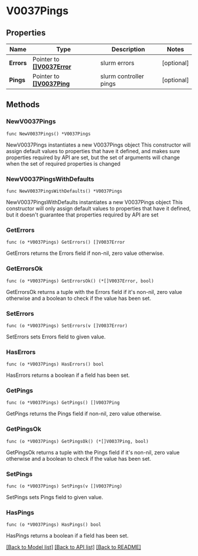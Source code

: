 # V0037Pings

## Properties

Name | Type | Description | Notes
------------ | ------------- | ------------- | -------------
**Errors** | Pointer to [**[]V0037Error**](V0037Error.md) | slurm errors | [optional] 
**Pings** | Pointer to [**[]V0037Ping**](V0037Ping.md) | slurm controller pings | [optional] 

## Methods

### NewV0037Pings

`func NewV0037Pings() *V0037Pings`

NewV0037Pings instantiates a new V0037Pings object
This constructor will assign default values to properties that have it defined,
and makes sure properties required by API are set, but the set of arguments
will change when the set of required properties is changed

### NewV0037PingsWithDefaults

`func NewV0037PingsWithDefaults() *V0037Pings`

NewV0037PingsWithDefaults instantiates a new V0037Pings object
This constructor will only assign default values to properties that have it defined,
but it doesn't guarantee that properties required by API are set

### GetErrors

`func (o *V0037Pings) GetErrors() []V0037Error`

GetErrors returns the Errors field if non-nil, zero value otherwise.

### GetErrorsOk

`func (o *V0037Pings) GetErrorsOk() (*[]V0037Error, bool)`

GetErrorsOk returns a tuple with the Errors field if it's non-nil, zero value otherwise
and a boolean to check if the value has been set.

### SetErrors

`func (o *V0037Pings) SetErrors(v []V0037Error)`

SetErrors sets Errors field to given value.

### HasErrors

`func (o *V0037Pings) HasErrors() bool`

HasErrors returns a boolean if a field has been set.

### GetPings

`func (o *V0037Pings) GetPings() []V0037Ping`

GetPings returns the Pings field if non-nil, zero value otherwise.

### GetPingsOk

`func (o *V0037Pings) GetPingsOk() (*[]V0037Ping, bool)`

GetPingsOk returns a tuple with the Pings field if it's non-nil, zero value otherwise
and a boolean to check if the value has been set.

### SetPings

`func (o *V0037Pings) SetPings(v []V0037Ping)`

SetPings sets Pings field to given value.

### HasPings

`func (o *V0037Pings) HasPings() bool`

HasPings returns a boolean if a field has been set.


[[Back to Model list]](../README.md#documentation-for-models) [[Back to API list]](../README.md#documentation-for-api-endpoints) [[Back to README]](../README.md)


